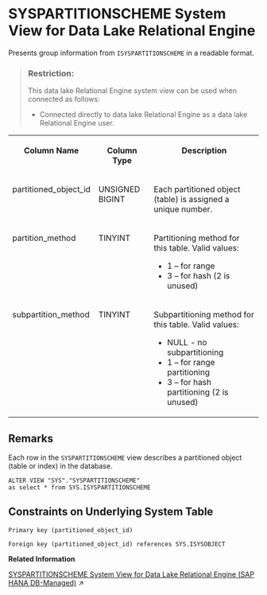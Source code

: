 <!-- loioa5d551b784f21015b3eabb10e5074fd2 -->

# SYSPARTITIONSCHEME System View for Data Lake Relational Engine

Presents group information from `ISYSPARTITIONSCHEME` in a readable format.



> ### Restriction:  
> This data lake Relational Engine system view can be used when connected as follows:
> 
> -   Connected directly to data lake Relational Engine as a data lake Relational Engine user.




<table>
<tr>
<th valign="top">

Column Name



</th>
<th valign="top">

Column Type



</th>
<th valign="top">

Description



</th>
</tr>
<tr>
<td valign="top">

partitioned\_object\_id



</td>
<td valign="top">

UNSIGNED BIGINT



</td>
<td valign="top">

Each partitioned object \(table\) is assigned a unique number.



</td>
</tr>
<tr>
<td valign="top">

partition\_method



</td>
<td valign="top">

TINYINT



</td>
<td valign="top">

Partitioning method for this table. Valid values:

-   1 – for range
-   3 – for hash \(2 is unused\)



</td>
</tr>
<tr>
<td valign="top">

subpartition\_method



</td>
<td valign="top">

TINYINT



</td>
<td valign="top">

Subpartitioning method for this table. Valid values:

-   NULL - no subpartitioning
-   1 – for range partitioning
-   3 – for hash partitioning \(2 is unused\)



</td>
</tr>
</table>



<a name="loioa5d551b784f21015b3eabb10e5074fd2__SYSPARTITIONSCHEME_remarks1"/>

## Remarks

Each row in the `SYSPARTITIONSCHEME` view describes a partitioned object \(table or index\) in the database.

```
ALTER VIEW "SYS"."SYSPARTITIONSCHEME"
as select * from SYS.ISYSPARTITIONSCHEME
```



<a name="loioa5d551b784f21015b3eabb10e5074fd2__SYSPARTITIONSCHEME_contstraints"/>

## Constraints on Underlying System Table

```
Primary key (partitioned_object_id)
```

```
Foreign key (partitioned_object_id) references SYS.ISYSOBJECT
```

**Related Information**  


[SYSPARTITIONSCHEME System View for Data Lake Relational Engine (SAP HANA DB-Managed)](https://help.sap.com/viewer/a898e08b84f21015969fa437e89860c8/2023_2_QRC/en-US/4f05e41823a145a4812e4bb783bdc650.html "Presents group information from ISYSPARTITIONSCHEME in a readable format.") :arrow_upper_right:

